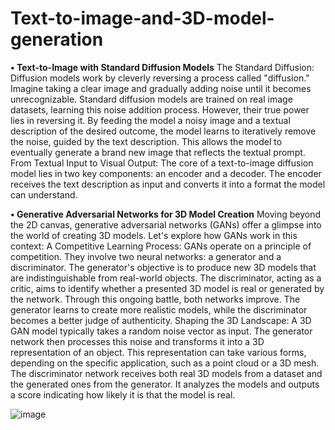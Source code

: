 # Text-to-image-and-3D-model-generation


**• Text-to-Image with Standard Diffusion Models**
The Standard Diffusion: Diffusion models work by cleverly reversing a process called
"diffusion." Imagine taking a clear image and gradually adding noise until it becomes
unrecognizable. Standard diffusion models are trained on real image datasets, learning this
noise addition process. However, their true power lies in reversing it. By feeding the model
a noisy image and a textual description of the desired outcome, the model learns to
iteratively remove the noise, guided by the text description. This allows the model to
eventually generate a brand new image that reflects the textual prompt. From Textual Input
to Visual Output: The core of a text-to-image diffusion model lies in two key components:
an encoder and a decoder. The encoder receives the text description as input and converts
it into a format the model can understand.

**• Generative Adversarial Networks for 3D Model Creation**
Moving beyond the 2D canvas, generative adversarial networks (GANs) offer a glimpse
into the world of creating 3D models. Let's explore how GANs work in this context:
A Competitive Learning Process: GANs operate on a principle of competition. They
involve two neural networks: a generator and a discriminator. The generator's objective is
to produce new 3D models that are indistinguishable from real-world objects. The
discriminator, acting as a critic, aims to identify whether a presented 3D model is real or
generated by the network. Through this ongoing battle, both networks improve. The
generator learns to create more realistic models, while the discriminator becomes a better
judge of authenticity.
Shaping the 3D Landscape: A 3D GAN model typically takes a random noise vector as
input. The generator network then processes this noise and transforms it into a 3D
representation of an object. This representation can take various forms, depending on the
specific application, such as a point cloud or a 3D mesh. The discriminator network receives
both real 3D models from a dataset and the generated ones from the generator. It analyzes
the models and outputs a score indicating how likely it is that the model is real.

![image](https://github.com/manasa-26/Text-to-image-and-3D-model-generation/assets/87278111/7dad2151-179a-4ea5-af46-fa558ce1c191)

